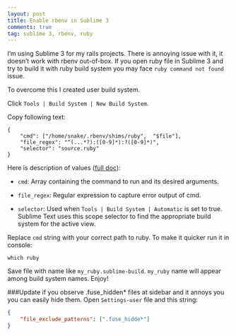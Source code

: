 ```yaml
---
layout: post
title: Enable rbenv in Sublime 3
comments: true
tag: sublime 3, rbenv, ruby
---
```



I’m using Sublime 3 for my rails projects. There is annoying issue with it, it doesn’t work with rbenv out-of-box. If you open ruby file in Sublime 3 and try to build it with ruby build system you may face `ruby command not found` issue. 

To overcome this I created user build system.

Click `Tools | Build System | New Build System`.

Copy following text:

```console
{
	"cmd": ["/home/snake/.rbenv/shims/ruby",  "$file"],
 	"file_regex": "^(...*?):([0-9]*):?([0-9]*)",
    "selector": "source.ruby"
}

```

Here is description of values ([full doc](http://sublimetext.info/docs/en/reference/build_systems.html)):

* `cmd`: Array containing the command to run and its desired arguments.

* `file_regex`: Regular expression to capture error output of cmd.

* `selector`: Used when `Tools | Build System | Automatic` is set to true. Sublime Text uses this scope selector to find the appropriate build system for the active view.

Replace `cmd` string with your correct path to ruby. To make it quicker run it in console:

```console
which ruby
```

Save file with name like `my_ruby.sublime-build`. `my_ruby` name will appear among build system names. Enjoy!

###Update
if you observe .fuse_hidden* files at sidebar and it annoys you you can easily hide them. Open `Settings-user` file and this string:

```json
{
	"file_exclude_patterns": [".fuse_hidde*"]
}
```


